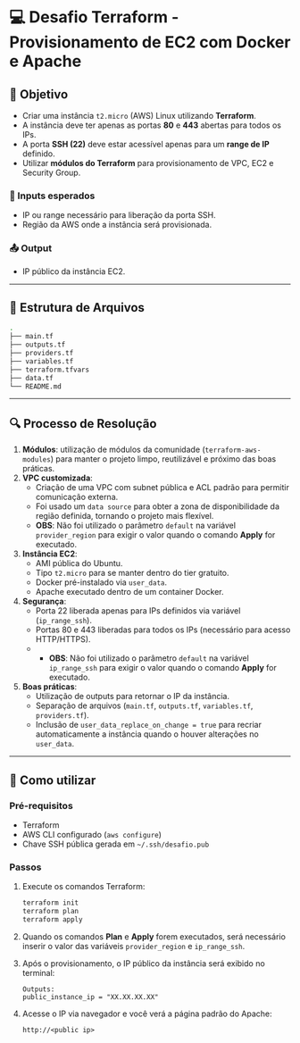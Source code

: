 # 💻 Desafio Terraform - Provisionamento de EC2 com Docker e Apache

## 🎯 Objetivo

- Criar uma instância `t2.micro` (AWS) Linux utilizando **Terraform**.
- A instância deve ter apenas as portas **80** e **443** abertas para todos os IPs.
- A porta **SSH (22)** deve estar acessível apenas para um **range de IP** definido.
- Utilizar **módulos do Terraform** para provisionamento de VPC, EC2 e Security Group.

### 🔁 Inputs esperados

- IP ou range necessário para liberação da porta SSH.
- Região da AWS onde a instância será provisionada.

### 📤 Output

- IP público da instância EC2.

---

## 📁 Estrutura de Arquivos

```bash
.
├── main.tf
├── outputs.tf
├── providers.tf
├── variables.tf
├── terraform.tfvars
├── data.tf
└── README.md
```

---

## 🔍 Processo de Resolução

1. **Módulos**: utilização de módulos da comunidade (`terraform-aws-modules`) para manter o projeto limpo, reutilizável e próximo das boas práticas.
2. **VPC customizada**:
   - Criação de uma VPC com subnet pública e ACL padrão para permitir comunicação externa.
   - Foi usado um `data source` para obter a zona de disponibilidade da região definida, tornando o projeto mais flexível.
   - **OBS**: Não foi utilizado o parâmetro `default` na variável `provider_region` para exigir o valor quando o comando **Apply** for executado.
3. **Instância EC2**:
   - AMI pública do Ubuntu.
   - Tipo `t2.micro` para se manter dentro do tier gratuito.
   - Docker pré-instalado via `user_data`.
   - Apache executado dentro de um container Docker.
4. **Segurança**:
   - Porta 22 liberada apenas para IPs definidos via variável (`ip_range_ssh`).
   - Portas 80 e 443 liberadas para todos os IPs (necessário para acesso HTTP/HTTPS).
   - - **OBS**: Não foi utilizado o parâmetro `default` na variável `ip_range_ssh` para exigir o valor quando o comando **Apply** for executado.
5. **Boas práticas**:
   - Utilização de outputs para retornar o IP da instância.
   - Separação de arquivos (`main.tf`, `outputs.tf`, `variables.tf`, `providers.tf`).
   - Inclusão de `user_data_replace_on_change = true` para recriar automaticamente a instância quando o houver alterações no `user_data`.

---

## 🚀 Como utilizar

### Pré-requisitos

- Terraform
- AWS CLI configurado (`aws configure`)
- Chave SSH pública gerada em `~/.ssh/desafio.pub`

### Passos

1. Execute os comandos Terraform:

   ```bash
   terraform init
   terraform plan
   terraform apply
   ```

2. Quando os comandos **Plan** e **Apply** forem executados, será necessário inserir o valor das variáveis `provider_region` e `ip_range_ssh`.

3. Após o provisionamento, o IP público da instância será exibido no terminal:

   ```
   Outputs:
   public_instance_ip = "XX.XX.XX.XX"
   ```

4. Acesse o IP via navegador e você verá a página padrão do Apache:

   ```
   http://<public ip>
   ```
